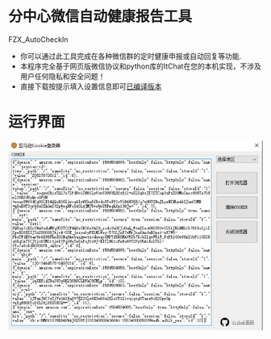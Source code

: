 # 分中心微信自动健康报告工具
FZX_AutoCheckIn
* 你可以通过此工具完成在各种微信群的定时健康申报或自动回复等功能.
* 本程序完全基于网页版微信协议和python库的ItChat在您的本机实现，不涉及用户任何隐私和安全问题！
* 直接下载按提示填入设置信息即可[已编译版本](https://github.com/mayaxcn/Amazon-cookie-loader/releases/download/v1.0/Amazon-cookie-loader.zip)

# 运行界面
![screensnapshot截图1](https://github.com/mayaxcn/Amazon-cookie-loader/blob/master/screensnapshot1.PNG)
